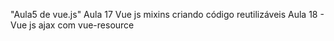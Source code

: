 "Aula5 de vue.js"
Aula 17 Vue js mixins criando código reutilizáveis
Aula 18 - Vue js ajax com vue-resource